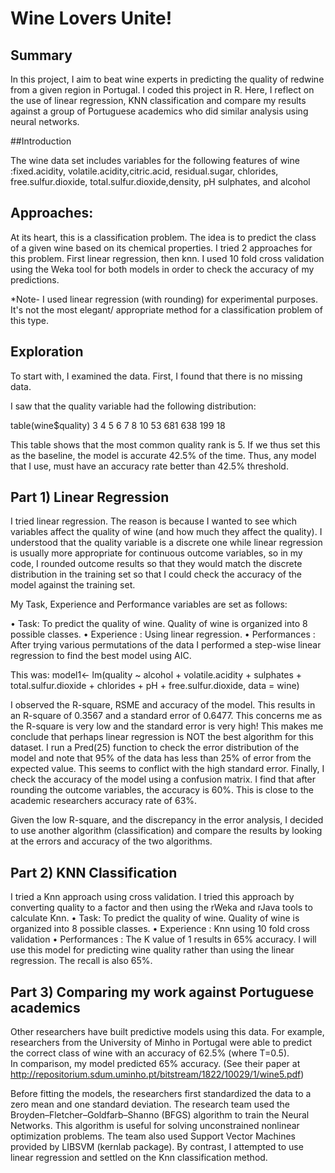 # Wine Lovers Unite!
## Summary 
In this project, I aim to beat wine experts in predicting the quality of redwine from a given region in Portugal. I coded this project in R.  Here, I reflect on the use of linear regression, KNN classification and compare my results against a group of Portuguese academics who did similar analysis using neural networks.

##Introduction

The wine data set includes variables for the following features of wine :fixed.acidity, volatile.acidity,citric.acid, residual.sugar, chlorides, free.sulfur.dioxide, total.sulfur.dioxide,density, pH	sulphates, and alcohol

## Approaches:
At its heart, this is a classification problem.  The idea is to predict the class of a given wine based on its chemical properties.  I tried 2 approaches for this problem.  First linear regression, then knn.  I used 10 fold cross validation using the Weka tool for both models in order to check the accuracy of my predictions.  

*Note- I used linear regression (with rounding) for experimental purposes.  It's not the most elegant/ appropriate  method for a classification problem of this type. 

## Exploration 

To start with, I examined the data.  First, I found that there is no missing data.  

I saw that the quality variable had the following distribution: 


table(wine$quality)
3   4   5   6   7   8 
10  53 681 638 199  18 


This table shows that the most common quality rank is 5.  If we thus set this as the baseline, the model is accurate 42.5% of the time.  Thus, any model that I use, must have an accuracy rate better than 42.5% threshold.


## Part 1) Linear Regression
I tried linear regression.  The reason is because I wanted to see which variables affect the quality of wine (and how much they affect the quality).  I understood that the quality variable is a discrete one while linear regression is usually more appropriate for continuous outcome variables, so in my code, I rounded outcome results so that they would match the discrete distribution in the training set so that I could check the accuracy of the model against the training set.  

My Task, Experience and Performance variables are set as follows: 

•	Task: To predict the quality of wine.  Quality of wine is organized into 8 possible classes.
•	Experience : Using linear regression.
•	Performances :  After trying various permutations of the data I performed a step-wise linear regression to find the best model using AIC.  

This was: model1<- lm(quality ~ alcohol + volatile.acidity + sulphates + total.sulfur.dioxide + chlorides + pH + free.sulfur.dioxide, data = wine)

I observed the R-square, RSME and accuracy of the model.  This results in an R-square of 0.3567 and a standard error of 0.6477.  This concerns me as the R-square is very low and the standard error is very high!  This makes me conclude that perhaps linear regression is NOT the best algorithm for this dataset. I run a Pred(25) function to check the error distribution of the model and note that 95% of the data has less than 25% of error from the expected value.  This seems to conflict with the high standard error.    Finally, I check the accuracy of the model using a confusion matrix.  I find that after rounding the outcome variables, the accuracy is 60%.  This is close to the academic researchers accuracy rate of 63%.  

Given the low R-square, and the discrepancy in the error analysis, I decided to use another algorithm (classification) and compare the results by looking at the errors and accuracy of the two algorithms.  

## Part 2)  KNN Classification

I tried a Knn approach using cross validation.  I tried this approach by converting quality to a factor and then using the rWeka and rJava tools to calculate Knn.
•	Task: To predict the quality of wine.  Quality of wine is organized into 8 possible classes.
•	Experience : Knn using 10 fold cross validation
•	Performances : The K value of 1 results in 65% accuracy.  I will use this model for predicting wine quality rather than using the linear regression.  The recall is also 65%.

## Part 3) Comparing my work against Portuguese academics

 Other researchers have built predictive models using this data.  For example,  researchers from the University of Minho in Portugal were able to predict the correct class of wine with an accuracy of 62.5% (where T=0.5).  
 In comparison, my model predicted 65% accuracy.  (See their paper at http://repositorium.sdum.uminho.pt/bitstream/1822/10029/1/wine5.pdf)

Before fitting the models, the researchers first standardized the data to a zero mean and one standard deviation.  The research team used  the Broyden–Fletcher–Goldfarb–Shanno (BFGS) algorithm to train the Neural Networks.  This algorithm is useful for solving unconstrained nonlinear optimization problems.  The team also used Support Vector Machines  provided by LIBSVM (kernlab package).  By contrast, I attempted to use linear regression and settled on the Knn classification method.
